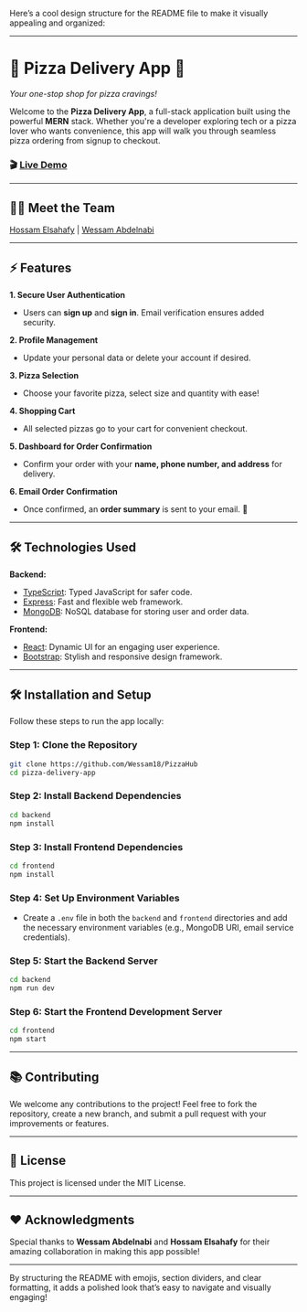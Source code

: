 Here’s a cool design structure for the README file to make it visually appealing and organized:

---

# 🍕 Pizza Delivery App 🍕  
*Your one-stop shop for pizza cravings!*

Welcome to the **Pizza Delivery App**, a full-stack application built using the powerful **MERN** stack. Whether you're a developer exploring tech or a pizza lover who wants convenience, this app will walk you through seamless pizza ordering from signup to checkout.

### 🎬 [Live Demo](https://drive.google.com/file/d/1OOEk41qp6aYnfjk685VqOi1vyiWBaIg3/view?usp=drive_link)

---

## 👨‍💻 Meet the Team  
[Hossam Elsahafy](https://www.linkedin.com/in/hossam-elsahafy-4b8648248/) | [Wessam Abdelnabi](https://www.linkedin.com/in/wessam-abdelnabi-3261751ba/)

---

## ⚡ Features  
**1. Secure User Authentication**  
- Users can **sign up** and **sign in**. Email verification ensures added security.
  
**2. Profile Management**  
- Update your personal data or delete your account if desired.

**3. Pizza Selection**  
- Choose your favorite pizza, select size and quantity with ease!

**4. Shopping Cart**  
- All selected pizzas go to your cart for convenient checkout.

**5. Dashboard for Order Confirmation**  
- Confirm your order with your **name, phone number, and address** for delivery.

**6. Email Order Confirmation**  
- Once confirmed, an **order summary** is sent to your email. 📨

---

## 🛠 Technologies Used  

**Backend:**  
- [TypeScript](https://www.typescriptlang.org/): Typed JavaScript for safer code.  
- [Express](https://expressjs.com/): Fast and flexible web framework.  
- [MongoDB](https://www.mongodb.com/): NoSQL database for storing user and order data.

**Frontend:**  
- [React](https://reactjs.org/): Dynamic UI for an engaging user experience.  
- [Bootstrap](https://getbootstrap.com/): Stylish and responsive design framework.

---

## 🛠 Installation and Setup  

Follow these steps to run the app locally:  

### Step 1: Clone the Repository  
```bash
git clone https://github.com/Wessam18/PizzaHub
cd pizza-delivery-app
```

### Step 2: Install Backend Dependencies  
```bash
cd backend
npm install
```

### Step 3: Install Frontend Dependencies  
```bash
cd frontend
npm install
```

### Step 4: Set Up Environment Variables  
- Create a `.env` file in both the `backend` and `frontend` directories and add the necessary environment variables (e.g., MongoDB URI, email service credentials).

### Step 5: Start the Backend Server  
```bash
cd backend
npm run dev
```

### Step 6: Start the Frontend Development Server  
```bash
cd frontend
npm start
```

---

## 📚 Contributing  
We welcome any contributions to the project! Feel free to fork the repository, create a new branch, and submit a pull request with your improvements or features.

---

## 📝 License  
This project is licensed under the MIT License.

---

## ❤️ Acknowledgments  
Special thanks to **Wessam Abdelnabi** and **Hossam Elsahafy** for their amazing collaboration in making this app possible!

---

By structuring the README with emojis, section dividers, and clear formatting, it adds a polished look that’s easy to navigate and visually engaging!
